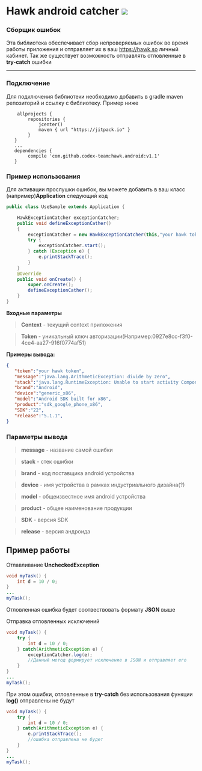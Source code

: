# Hawk android catcher ![](https://jitpack.io/v/jitpack/maven-simple.svg?style=flat-square)
### Сборщик ошибок 
Эта библиотека обеспечивает сбор непроверяемых ошибок во время работы приложения и отправляет их в ваш https://hawk.so личный кабинет.
Так же существует возможность отправлять отловленные в **try-catch** ошибки

-----

### Подключение
Для подключения библиотеки необходимо добавить в gradle maven репозиторий и ссылку с библиотеку. Пример ниже 
```
    allprojects {
        repositories {
            jcenter()
            maven { url "https://jitpack.io" }
        }
   }
   ...
   dependencies {
        compile 'com.github.codex-team:hawk.android:v1.1'
   }
```
### Пример использования
Для активации прослушки ошибок, вы можете добавить в ваш класс (например)**Application** следующий код

```java
public class UseSample extends Application {

    HawkExceptionCatcher exceptionCatcher;
    public void defineExceptionCather()
    {
        exceptionCatcher = new HawkExceptionCatcher(this,"your hawk token");
        try {
            exceptionCatcher.start();
        } catch (Exception e) {
            e.printStackTrace();
        }
    }
    @Override
    public void onCreate() {
        super.onCreate();
        defineExceptionCather();
    }
}

```
**Входные параметры** 

> **Context** - текущий context приложения

> **Token** - уникальный ключ авторизации(Например:0927e8cc-f3f0-4ce4-aa27-916f0774af51)

**Примеры вывода:**
```json
{  
   "token":"your hawk token",
   "message":"java.lang.ArithmeticException: divide by zero",
   "stack":"java.lang.RuntimeException: Unable to start activity ComponentInfo{com.hawkandroidcatcher.akscorp.hawkandroidcatcher\/com.hawkandroidcatcher.akscorp.hawkandroidcatcher.SampleMainActivity}: java.lang.ArithmeticException: divide by zero",
   "brand":"Android",
   "device":"generic_x86",
   "model":"Android SDK built for x86",
   "product":"sdk_google_phone_x86",
   "SDK":"22",
   "release":"5.1.1",
}
```

### Параметры вывода
> **message** - название самой ошибки

> **stack** - стек ошибки

> **brand** - код поставщика android устройства

> **device** - имя устройства в рамках индустриального дизайна(?)

> **model** - общеизвестное имя android устройства

> **product** - общее наименование продукции

> **SDK** - версия SDK

> **release** - версия андроида

## Пример работы  

Отлавливание **UncheckedException**

```java
void myTask() {
	int d = 10 / 0;
}
...
myTask();
```
Отловленная ошибка будет соотвествовать формату **JSON** выше

Отправка отловленных исключений

```java
void myTask() {
    try {
        int d = 10 / 0;
    } catch(ArithmeticException e) {
        exceptionCatcher.log(e); 
        //Данный метод формирует исключение в JSON и отправляет его
    }
}
...
myTask();
```
При этом ошибки, отловленные в **try-catch** без использования функции **log()** отправлены не будут

```java
void myTask() {
    try {
        int d = 10 / 0;
    } catch(ArithmeticException e) {
        e.printStackTrace();
        //ошибка отправлена не будет
    }
}
...
myTask();
```
